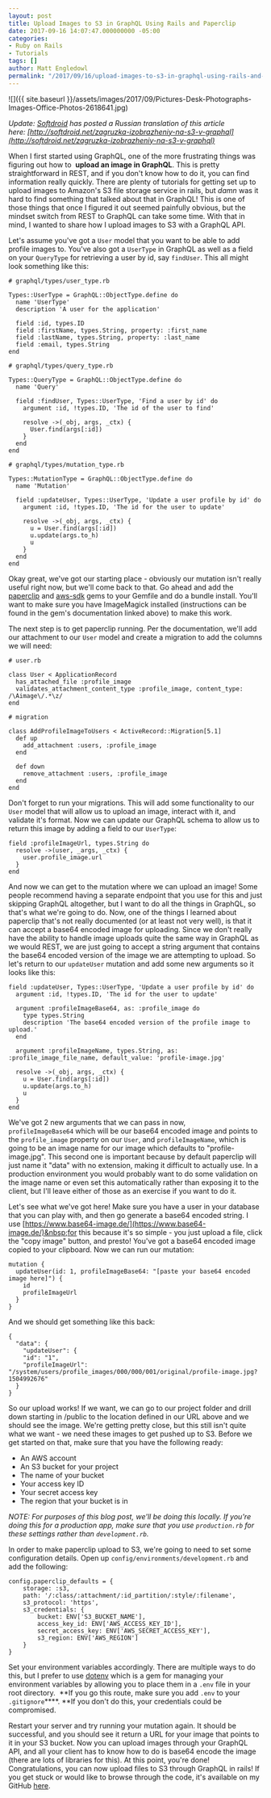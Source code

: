 ```yaml
---
layout: post
title: Upload Images to S3 in GraphQL Using Rails and Paperclip
date: 2017-09-16 14:07:47.000000000 -05:00
categories:
- Ruby on Rails
- Tutorials
tags: []
author: Matt Engledowl
permalink: "/2017/09/16/upload-images-to-s3-in-graphql-using-rails-and-paperclip/"
---
```

![]({{ site.baseurl }}/assets/images/2017/09/Pictures-Desk-Photographs-Images-Office-Photos-2618641.jpg)

_Update:&nbsp;[Softdroid](http://softdroid.net)&nbsp;has posted a Russian translation of this article here:&nbsp;[http://softdroid.net/zagruzka-izobrazheniy-na-s3-v-graphql](http://softdroid.net/zagruzka-izobrazheniy-na-s3-v-graphql)_

When I first started using GraphQL, one of the more frustrating things was figuring out how to&nbsp; **upload an image in GraphQL**. This is pretty straightforward in REST, and if you don't know how to do it, you can find information really quickly. There are plenty of tutorials for getting set up to upload images to Amazon's S3 file storage service in rails, but&nbsp;_damn_ was it hard to find something that talked about that in GraphQL! This is one of those things that once I figured it out seemed painfully obvious, but the mindset switch from REST to GraphQL can take some time. With that in mind, I wanted to share how I upload images to S3 with a GraphQL API.

Let's assume you've got a `User`&nbsp;model that you want to be able to add profile images to. You've also got a `UserType`&nbsp;in GraphQL as well as a field on your `QueryType`&nbsp;for retrieving a user by id, say `findUser`. This all might look something like this:

```
# graphql/types/user_type.rb

Types::UserType = GraphQL::ObjectType.define do
  name 'UserType'
  description 'A user for the application'

  field :id, types.ID
  field :firstName, types.String, property: :first_name
  field :lastName, types.String, property: :last_name
  field :email, types.String
end

# graphql/types/query_type.rb

Types::QueryType = GraphQL::ObjectType.define do
  name 'Query'

  field :findUser, Types::UserType, 'Find a user by id' do
    argument :id, !types.ID, 'The id of the user to find'

    resolve ->(_obj, args, _ctx) {
      User.find(args[:id])
    }
  end
end

# graphql/types/mutation_type.rb

Types::MutationType = GraphQL::ObjectType.define do
  name 'Mutation'

  field :updateUser, Types::UserType, 'Update a user profile by id' do
    argument :id, !types.ID, 'The id for the user to update'

    resolve ->(_obj, args, _ctx) {
      u = User.find(args[:id])
      u.update(args.to_h)
      u
    }
  end
end
```

Okay great, we've got our starting place - obviously our mutation isn't really useful right now, but we'll come back to that. Go ahead and add the [paperclip](https://github.com/thoughtbot/paperclip)&nbsp;and [aws-sdk](https://github.com/aws/aws-sdk-ruby)&nbsp;gems to your Gemfile and do a bundle install. You'll want to make sure you have ImageMagick installed (instructions can be found in the gem's documentation linked above) to make this work.

The next step is to get paperclip running. Per the documentation, we'll add our attachment to our `User`&nbsp;model and create a migration to add the columns we will need:

```
# user.rb

class User < ApplicationRecord
  has_attached_file :profile_image
  validates_attachment_content_type :profile_image, content_type: /\Aimage\/.*\z/
end

# migration

class AddProfileImageToUsers < ActiveRecord::Migration[5.1]
  def up
    add_attachment :users, :profile_image
  end

  def down
    remove_attachment :users, :profile_image
  end
end
```

Don't forget to run your migrations. This will add some functionality to our `User`&nbsp;model that will allow us to upload an image, interact with it, and validate it's format. Now we can update our GraphQL schema to allow us to return this image by adding a field to our `UserType`:

```
field :profileImageUrl, types.String do
  resolve ->(user, _args, _ctx) {
    user.profile_image.url
  }
end
```

And now we can get to the mutation where we can upload an image!&nbsp;Some people recommend having a separate endpoint that you use for this and just skipping GraphQL altogether, but I want to do all the things in GraphQL, so that's what we're going to do. Now, one of the things I learned about paperclip that's not really documented (or at least not very well), is that it can accept a base64 encoded image for uploading. Since we don't really have the ability to handle image uploads quite the same way in GraphQL as we would REST, we are just going to accept a string argument that contains the base64 encoded version of the image we are attempting to upload. So let's return to our `updateUser`&nbsp;mutation and add some new arguments so it looks like this:

```
field :updateUser, Types::UserType, 'Update a user profile by id' do
  argument :id, !types.ID, 'The id for the user to update'

  argument :profileImageBase64, as: :profile_image do
    type types.String
    description 'The base64 encoded version of the profile image to upload.'
  end

  argument :profileImageName, types.String, as: :profile_image_file_name, default_value: 'profile-image.jpg'

  resolve ->(_obj, args, _ctx) {
    u = User.find(args[:id])
    u.update(args.to_h)
    u
  }
end
```

We've got 2 new arguments that we can pass in now, `profileImageBase64`&nbsp;which will be our base64 encoded image and points to the `profile_image`&nbsp;property on our `User`, and `profileImageName`, which is going to be an image name for our image which defaults to "profile-image.jpg". This second one is important because by default paperclip will just name it "data" with no extension, making it difficult to actually use. In a production environment you would probably want to do some validation on the image name or even set this automatically rather than exposing it to the client, but I'll leave either of those as an exercise if you want to do it.

Let's see what we've got here! Make sure you have a user in your database that you can play with, and then go generate a base64 encoded string. I use&nbsp;[https://www.base64-image.de/](https://www.base64-image.de/)&nbsp;for this because it's so simple - you just upload a file, click the "copy image" button, and presto! You've got a base64 encoded image copied to your clipboard. Now we can run our mutation:

```
mutation {
  updateUser(id: 1, profileImageBase64: "[paste your base64 encoded image here]") {
    id
    profileImageUrl
  }
}
```

And we should get something like this back:

```
{
  "data": {
    "updateUser": {
    "id": "1",
    "profileImageUrl": "/system/users/profile_images/000/000/001/original/profile-image.jpg?1504992676"
  }
}
```

So our upload works! If we want, we can go to our project folder and drill down starting in /public to the location defined in our URL above and we should see the image. We're getting pretty close, but this still isn't quite what we want - we need these images to get pushed up to S3. Before we get started on that, make sure that you have the following ready:

- An AWS account
- An S3 bucket for your project
- The name of your bucket
- Your access key ID
- Your secret access key
- The region that your bucket is in

_NOTE: For purposes of this blog post, we'll be doing this locally. If you're doing this for a production app, make sure that you use `production.rb`&nbsp;for these settings rather than `development.rb`._

In order to make paperclip upload to S3, we're going to need to set some configuration details. Open up `config/environments/development.rb`&nbsp;and add the following:

```
config.paperclip_defaults = {
    storage: :s3,
    path: '/:class/:attachment/:id_partition/:style/:filename',
    s3_protocol: 'https',
    s3_credentials: {
        bucket: ENV['S3_BUCKET_NAME'],
        access_key_id: ENV['AWS_ACCESS_KEY_ID'],
        secret_access_key: ENV['AWS_SECRET_ACCESS_KEY'],
        s3_region: ENV['AWS_REGION']
    }
}
```

Set your environment variables accordingly. There are multiple ways to do this, but I prefer to use&nbsp;[dotenv](https://github.com/bkeepers/dotenv)&nbsp;which is a gem for managing your environment variables by allowing you to place them in a `.env`&nbsp;file in your root directory.&nbsp; **If you go this route, make sure you add `.env`&nbsp;to your `.gitignore`****.&nbsp;**If you don't do this, your credentials could be compromised.

Restart your server and try running your mutation again. It should be successful, and you should see it return a URL for your image that points to it in your S3 bucket. Now you can upload images through your GraphQL API, and all your client has to know how to do is base64 encode the image (there are lots of libraries for this). At this point, you're done! Congratulations, you can now upload files to S3 through GraphQL in rails! If you get stuck or would like to browse through the code, it's available on my GitHub [here](https://github.com/mengledowl/graphql-image-uploads).

